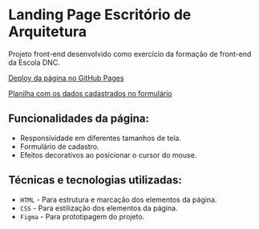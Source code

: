 # Landing Page Escritório de Arquitetura

Projeto front-end desenvolvido como exercício da formação de front-end da Escola DNC.

[Deploy da página no GitHub Pages](https://thyagoramon.github.io/DNC-Exercicio-2/)

[Planilha com os dados cadastrados no formulário](https://docs.google.com/spreadsheets/d/1DUPEiwvePjCkGFi4W7eQvy1UuPEpszxKpD6GPvUWY54/edit?usp=sharing)

## Funcionalidades da página:
- Responsividade em diferentes tamanhos de tela.
- Formulário de cadastro.
- Efeitos decorativos ao posicionar o cursor do mouse.

## Técnicas e tecnologias utilizadas:
- `HTML` - Para estrutura e marcação dos elementos da página.
- `CSS` - Para estilização dos elementos da página.
- `Figma` - Para prototipagem do projeto.
